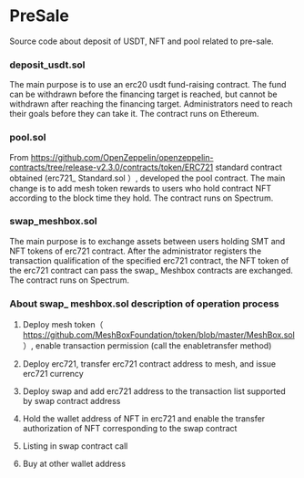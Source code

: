 # PreSale
Source code about deposit of USDT, NFT and pool related to pre-sale.

### deposit_usdt.sol
The main purpose is to use an erc20 usdt fund-raising contract. The fund can be withdrawn before the financing target is reached, but cannot be withdrawn after reaching the financing target. Administrators need to reach their goals before they can take it. The contract runs on Ethereum.

### pool.sol
From https://github.com/OpenZeppelin/openzeppelin-contracts/tree/release-v2.3.0/contracts/token/ERC721 standard contract obtained (erc721_ Standard.sol ）, developed the pool contract.
The main change is to add mesh token rewards to users who hold contract NFT according to the block time they hold. The contract runs on Spectrum. 

### swap_meshbox.sol
The main purpose is to exchange assets between users holding SMT and NFT tokens of erc721 contract. After the administrator registers the transaction qualification of the specified erc721 contract, the NFT token of the erc721 contract can pass the swap_ Meshbox contracts are exchanged. The contract runs on Spectrum.

### About swap_ meshbox.sol description of operation process
1. Deploy mesh token（ https://github.com/MeshBoxFoundation/token/blob/master/MeshBox.sol ）, enable transaction permission (call the enabletransfer method)

2. Deploy erc721, transfer erc721 contract address to mesh, and issue erc721 currency

3. Deploy swap and add erc721 address to the transaction list supported by swap contract address

4. Hold the wallet address of NFT in erc721 and enable the transfer authorization of NFT corresponding to the swap contract

5. Listing in swap contract call

6. Buy at other wallet address

